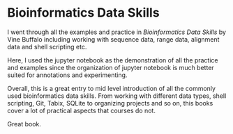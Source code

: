 # Bioinformatics Data Skills

I went through all the examples and practice in *Bioinformatics Data Skills* by Vine Buffalo including working with sequence data, range data, alignment data and shell scripting etc.

Here, I used the jupyter notebook as the demonstration of all the practice and examples since the organization of jupyter notebook is much better suited for annotations and experimenting. 

Overall, this is a great entry to mid level introduction of all the commonly used bioinformatics data skills. From working with different data types, shell scripting, Git, Tabix, SQLite to organizing projects and so on, this books cover a lot of practical aspects that courses do not.

Great book.